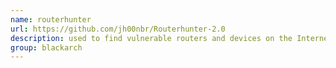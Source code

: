 ```yaml
---
name: routerhunter
url: https://github.com/jh00nbr/Routerhunter-2.0
description: used to find vulnerable routers and devices on the Internet and perform tests. URL : https://github.com/jh00nbr/Routerhunter-2.0 Groups : blackarch blackarch-scanner blackarch-networking
group: blackarch
---
```


